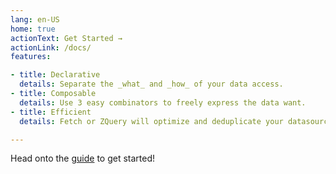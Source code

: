 ```yaml
---
lang: en-US
home: true
actionText: Get Started →
actionLink: /docs/
features:

- title: Declarative
  details: Separate the _what_ and _how_ of your data access.
- title: Composable
  details: Use 3 easy combinators to freely express the data want.
- title: Efficient
  details: Fetch or ZQuery will optimize and deduplicate your datasource calls by default.

---
```


Head onto the [guide](guide) to get started!

